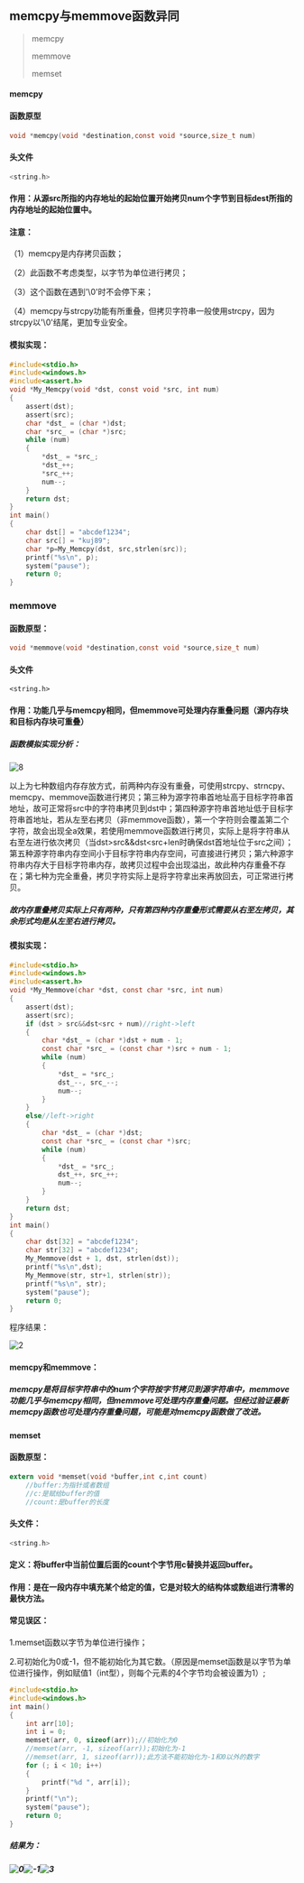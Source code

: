 ## memcpy与memmove函数异同

>memcpy
>
>memmove
>
>memset

#### memcpy

#### 函数原型

```c
void *memcpy(void *destination,const void *source,size_t num)
```

#### 头文件

```c
<string.h>
```

#### 作用：从源src所指的内存地址的起始位置开始拷贝num个字节到目标dest所指的内存地址的起始位置中。

#### 注意：

（1）memcpy是内存拷贝函数；

（2）此函数不考虑类型，以字节为单位进行拷贝；

（3）这个函数在遇到'\0'时不会停下来；

（4）memcpy与strcpy功能有所重叠，但拷贝字符串一般使用strcpy，因为strcpy以'\0'结尾，更加专业安全。

#### 模拟实现：

```c
#include<stdio.h>
#include<windows.h>
#include<assert.h>
void *My_Memcpy(void *dst, const void *src, int num)
{
	assert(dst);
	assert(src);
	char *dst_ = (char *)dst;
	char *src_ = (char *)src;
	while (num)
	{
		*dst_ = *src_;
		*dst_++;
		*src_++;
		num--;
	}
	return dst;
}
int main()
{
	char dst[] = "abcdef1234";
	char src[] = "kuj89";
	char *p=My_Memcpy(dst, src,strlen(src));
	printf("%s\n", p);
	system("pause");
	return 0;
}
```



### memmove

#### 函数原型：

```c
void *memmove(void *destination,const void *source,size_t num)
```

#### 头文件

```
<string.h>
```

#### 作用：功能几乎与memcpy相同，但memmove可处理内存重叠问题（源内存块和目标内存块可重叠）

##### 函数模拟实现分析：

![8](C:\Users\14665\source\repos\mem\8.png)

以上为七种数组内存存放方式，前两种内存没有重叠，可使用strcpy、strncpy、memcpy、memmove函数进行拷贝；第三种为源字符串首地址高于目标字符串首地址，故可正常将src中的字符串拷贝到dst中；第四种源字符串首地址低于目标字符串首地址，若从左至右拷贝（非memmove函数），第一个字符则会覆盖第二个字符，故会出现全a效果，若使用memmove函数进行拷贝，实际上是将字符串从右至左进行依次拷贝（当dst>src&&dst<src+len时确保dst首地址位于src之间）；第五种源字符串内存空间小于目标字符串内存空间，可直接进行拷贝；第六种源字符串内存大于目标字符串内存，故拷贝过程中会出现溢出，故此种内存重叠不存在；第七种为完全重叠，拷贝字符实际上是将字符拿出来再放回去，可正常进行拷贝。

##### 故内存重叠拷贝实际上只有两种，只有第四种内存重叠形式需要从右至左拷贝，其余形式均是从左至右进行拷贝。

#### 模拟实现：

```c
#include<stdio.h>
#include<windows.h>
#include<assert.h>
void *My_Memmove(char *dst, const char *src, int num)
{
	assert(dst);
	assert(src);
	if (dst > src&&dst<src + num)//right->left
	{
		char *dst_ = (char *)dst + num - 1;
		const char *src_ = (const char *)src + num - 1;
		while (num)
		{
			*dst_ = *src_;
			dst_--, src_--;
			num--;
		}
	}
	else//left->right
	{
		char *dst_ = (char *)dst;
		const char *src_ = (const char *)src;
		while (num)
		{
			*dst_ = *src_;
			dst_++, src_++;
			num--;
		}
	}
	return dst;
}
int main()
{
	char dst[32] = "abcdef1234";
	char str[32] = "abcdef1234";
	My_Memmove(dst + 1, dst, strlen(dst));
	printf("%s\n",dst);
	My_Memmove(str, str+1, strlen(str));
	printf("%s\n", str);
	system("pause");
	return 0;
}
```

程序结果：

![2](C:\Users\14665\source\repos\mem\2.png)

#### memcpy和memmove：

##### memcpy是将目标字符串中的num个字符按字节拷贝到源字符串中，memmove功能几乎与memcpy相同，但memmove可处理内存重叠问题。但经过验证最新memcpy函数也可处理内存重叠问题，可能是对memcpy函数做了改进。



#### memset

#### 函数原型：

```c
extern void *memset(void *buffer,int c,int count)
    //buffer:为指针或者数组
    //c:是赋给buffer的值
    //count:是buffer的长度
```

#### 头文件：

```c
<string.h>
```

#### 定义：将buffer中当前位置后面的count个字节用c替换并返回buffer。

#### 作用：是在一段内存中填充某个给定的值，它是对较大的结构体或数组进行清零的最快方法。

#### 常见误区：

1.memset函数以字节为单位进行操作；

2.可初始化为0或-1，但不能初始化为其它数。（原因是memset函数是以字节为单位进行操作，例如赋值1（int型），则每个元素的4个字节均会被设置为1）;

```c
#include<stdio.h>
#include<windows.h>
int main()
{
	int arr[10];
	int i = 0;
	memset(arr, 0, sizeof(arr));//初始化为0
    //memset(arr, -1, sizeof(arr));初始化为-1
    //memset(arr, 1, sizeof(arr));此方法不能初始化为-1和0以外的数字
	for (; i < 10; i++)
	{
		printf("%d ", arr[i]);
	}
	printf("\n");
	system("pause");
	return 0;
}
```

##### 结果为：

##### ![0](C:\Users\14665\source\repos\mem\0.png)![-1](C:\Users\14665\source\repos\mem\-1.png)![3](C:\Users\14665\source\repos\mem\3.png)
